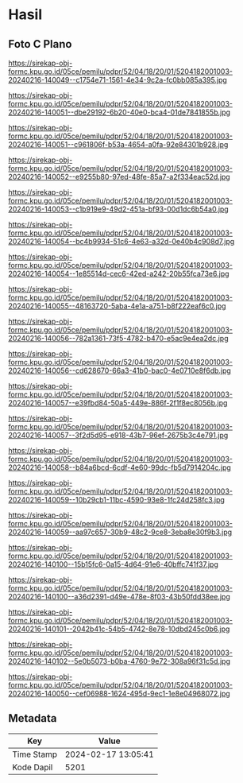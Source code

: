 # Hasil

## Foto C Plano

https://sirekap-obj-formc.kpu.go.id/05ce/pemilu/pdpr/52/04/18/20/01/5204182001003-20240216-140049--c1754e71-1561-4e34-9c2a-fc0bb085a395.jpg

https://sirekap-obj-formc.kpu.go.id/05ce/pemilu/pdpr/52/04/18/20/01/5204182001003-20240216-140051--dbe29192-6b20-40e0-bca4-01de7841855b.jpg

https://sirekap-obj-formc.kpu.go.id/05ce/pemilu/pdpr/52/04/18/20/01/5204182001003-20240216-140051--c961806f-b53a-4654-a0fa-92e84301b928.jpg

https://sirekap-obj-formc.kpu.go.id/05ce/pemilu/pdpr/52/04/18/20/01/5204182001003-20240216-140052--e9255b80-97ed-48fe-85a7-a2f334eac52d.jpg

https://sirekap-obj-formc.kpu.go.id/05ce/pemilu/pdpr/52/04/18/20/01/5204182001003-20240216-140053--c1b919e9-49d2-451a-bf93-00d1dc6b54a0.jpg

https://sirekap-obj-formc.kpu.go.id/05ce/pemilu/pdpr/52/04/18/20/01/5204182001003-20240216-140054--bc4b9934-51c6-4e63-a32d-0e40b4c908d7.jpg

https://sirekap-obj-formc.kpu.go.id/05ce/pemilu/pdpr/52/04/18/20/01/5204182001003-20240216-140054--1e85514d-cec6-42ed-a242-20b55fca73e6.jpg

https://sirekap-obj-formc.kpu.go.id/05ce/pemilu/pdpr/52/04/18/20/01/5204182001003-20240216-140055--48163720-5aba-4e1a-a751-b8f222eaf6c0.jpg

https://sirekap-obj-formc.kpu.go.id/05ce/pemilu/pdpr/52/04/18/20/01/5204182001003-20240216-140056--782a1361-73f5-4782-b470-e5ac9e4ea2dc.jpg

https://sirekap-obj-formc.kpu.go.id/05ce/pemilu/pdpr/52/04/18/20/01/5204182001003-20240216-140056--cd628670-66a3-41b0-bac0-4e0710e8f6db.jpg

https://sirekap-obj-formc.kpu.go.id/05ce/pemilu/pdpr/52/04/18/20/01/5204182001003-20240216-140057--e39fbd84-50a5-449e-886f-2f1f8ec8056b.jpg

https://sirekap-obj-formc.kpu.go.id/05ce/pemilu/pdpr/52/04/18/20/01/5204182001003-20240216-140057--3f2d5d95-e918-43b7-96ef-2675b3c4e791.jpg

https://sirekap-obj-formc.kpu.go.id/05ce/pemilu/pdpr/52/04/18/20/01/5204182001003-20240216-140058--b84a6bcd-6cdf-4e60-99dc-fb5d7914204c.jpg

https://sirekap-obj-formc.kpu.go.id/05ce/pemilu/pdpr/52/04/18/20/01/5204182001003-20240216-140059--10b29cb1-11bc-4590-93e8-1fc24d258fc3.jpg

https://sirekap-obj-formc.kpu.go.id/05ce/pemilu/pdpr/52/04/18/20/01/5204182001003-20240216-140059--aa97c657-30b9-48c2-9ce8-3eba8e30f9b3.jpg

https://sirekap-obj-formc.kpu.go.id/05ce/pemilu/pdpr/52/04/18/20/01/5204182001003-20240216-140100--15b15fc6-0a15-4d64-91e6-40bffc741f37.jpg

https://sirekap-obj-formc.kpu.go.id/05ce/pemilu/pdpr/52/04/18/20/01/5204182001003-20240216-140100--a36d2391-d49e-478e-8f03-43b50fdd38ee.jpg

https://sirekap-obj-formc.kpu.go.id/05ce/pemilu/pdpr/52/04/18/20/01/5204182001003-20240216-140101--2042b41c-54b5-4742-8e78-10dbd245c0b6.jpg

https://sirekap-obj-formc.kpu.go.id/05ce/pemilu/pdpr/52/04/18/20/01/5204182001003-20240216-140102--5e0b5073-b0ba-4760-9e72-308a96f31c5d.jpg

https://sirekap-obj-formc.kpu.go.id/05ce/pemilu/pdpr/52/04/18/20/01/5204182001003-20240216-140050--cef06988-1624-495d-9ec1-1e8e04968072.jpg


## Metadata

| Key        | Value               |
| ---------- | ------------------- |
| Time Stamp | 2024-02-17 13:05:41 |
| Kode Dapil | 5201                |



